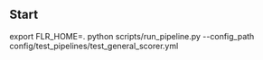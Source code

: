 ## Start

export FLR_HOME=.
python scripts/run_pipeline.py --config_path config/test_pipelines/test_general_scorer.yml